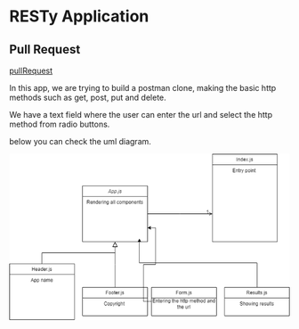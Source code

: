 # RESTy Application

## Pull Request
[pullRequest](https://github.com/JalalHasan-22/resty/pull/1)

In this app, we are trying to build a postman clone, making the basic http methods such as get, post, put and delete.

We have a text field where the user can enter the url and select the http method from radio buttons.

below you can check the uml diagram.

![UML](assets/lab26.drawio.png)
